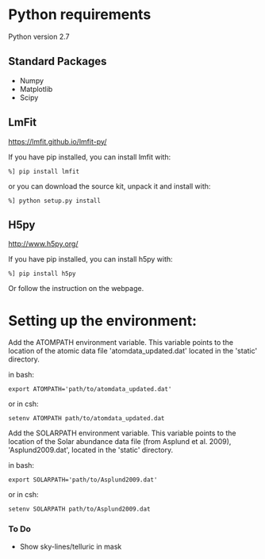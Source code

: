 # Python requirements

Python version 2.7

 ## Standard Packages
- Numpy
- Matplotlib
- Scipy


 ## LmFit
https://lmfit.github.io/lmfit-py/

If you have pip installed, you can install lmfit with:

    %] pip install lmfit

or you can download the source kit, unpack it and install with:

    %] python setup.py install

 ## H5py
http://www.h5py.org/

If you have pip installed, you can install h5py with:

    %] pip install h5py

Or follow the instruction on the webpage.


# Setting up the environment:

Add the ATOMPATH environment variable. This variable points to the location of the atomic data file 'atomdata_updated.dat' located in the 'static' directory.

in bash:

    export ATOMPATH='path/to/atomdata_updated.dat'

or in csh:

    setenv ATOMPATH path/to/atomdata_updated.dat


Add the SOLARPATH environment variable. This variable points to the location of the Solar abundance data file (from Asplund et al. 2009), 'Asplund2009.dat', located in the 'static' directory.

in bash:

    export SOLARPATH='path/to/Asplund2009.dat'

or in csh:

    setenv SOLARPATH path/to/Asplund2009.dat


### To Do

 - Show sky-lines/telluric in mask

